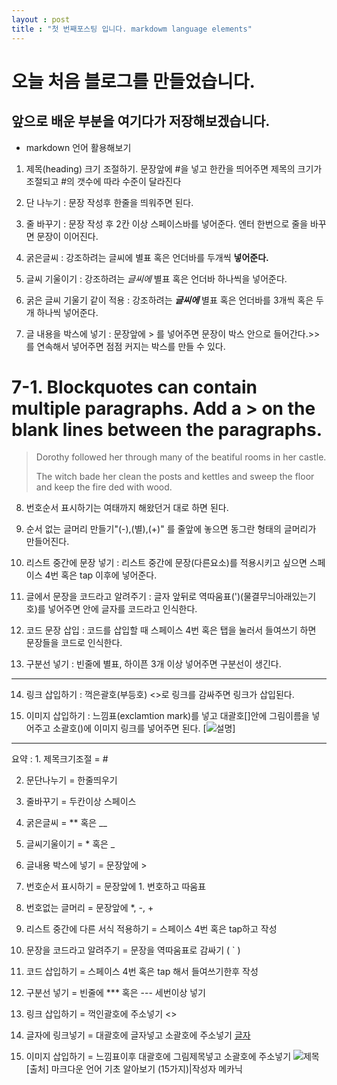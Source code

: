 ```yaml
---
layout : post
title : "첫 번째포스팅 입니다. markdowm language elements"
---
```


# 오늘 처음 블로그를 만들었습니다.



## 앞으로 배운 부분을 여기다가 **저장해보겠습니다**.

- markdown 언어 활용해보기

1. 제목(heading) 크기 조절하기. 문장앞에 #을 넣고 한칸을 띄어주면 제목의 크기가 조절되고 #의 갯수에 따라 수준이 달라진다

2. 단 나누기 : 문장 작성후 한줄을 띄워주면 된다.

3. 줄 바꾸기 : 문장 작성 후 2칸 이상 스페이스바를 넣어준다. 엔터 한번으로 줄을 바꾸면 문장이 이어진다.

4. 굵은글씨 : 강조하려는 글씨에 별표 혹은 언더바를 두개씩 **넣어준다.**

5. 글씨 기울이기 : 강조하려는 *글씨에* 별표 혹은 언더바 하나씩을 넣어준다.

6. 굵은 글씨 기울기 같이 적용 : 강조하려는 ***글씨에*** 별표 혹은 언더바를 3개씩 혹은 두개 하나씩 넣어준다.

7. 글 내용을 박스에 넣기 : 문장앞에 > 를 넣어주면 문장이 박스 안으로 들어간다.>>를 연속해서 넣어주면 점점 커지는 박스를 만들 수 있다.
# 7-1. Blockquotes can contain multiple paragraphs. Add a > on the blank lines between the paragraphs.
>Dorothy followed her through many of the beatiful rooms in her castle.
>
>The witch bade her clean the posts and kettles and sweep the floor and keep the fire ded with wood.

8. 번호순서 표시하기는 여태까지 해왔던거 대로 하면 된다.

9. 순서 없는 글머리 만들기"(-),(별),(+)" 를 줄앞에 놓으면 동그란 형태의 글머리가 만들어진다.  

10. 리스트 중간에 문장 넣기 : 리스트 중간에 문장(다른요소)를 적용시키고 싶으면 스페이스 4번 혹은 tap 이후에 넣어준다.  

11. 글에서 문장을 코드라고 알려주기 : 글자 앞뒤로 역따움표(')(물결무늬아래있는기호)를 넣어주면 안에 글자를 코드라고 인식한다.

12. 코드 문장 삽입 : 코드를 삽입할 때 스페이스 4번 혹은 탭을 눌러서 들여쓰기 하면 문장들을 코드로 인식한다.

13. 구분선 넣기 : 빈줄에 별표, 하이픈 3개 이상 넣어주면 구분선이 생긴다.
---

14. 링크 삽입하기 : 꺽은괄호(부등호) <>로 링크를 감싸주면 링크가 삽입된다.

15. 이미지 삽입하기 : 느낌표(exclamtion mark)를 넣고 대괄호[]안에 그림이름을 넣어주고 소괄호()에 이미지 링크를 넣어주면 된다.
[![설명](링크)]
***
요약 : 1. 제목크기조절 =  #

2. 문단나누기 =  한줄띄우기

3. 줄바꾸기 =  두칸이상 스페이스

4. 굵은글씨 = **  혹은 __

5. 글씨기울이기 = * 혹은 _

7. 글내용 박스에 넣기 =  문장앞에 >

8. 번호순서 표시하기 =  문장앞에 1.  번호하고 따움표

9. 번호없는 글머리 =  문장앞에 *, -, + 

10. 리스트 중간에 다른 서식 적용하기 =   스페이스 4번 혹은 tap하고 작성

11. 문장을 코드라고 알려주기 =  문장을 역따움표로 감싸기 ( ` )

12. 코드 삽입하기 = 스페이스 4번 혹은 tap 해서 들여쓰기한후 작성

13. 구분선 넣기 = 빈줄에 *** 혹은 --- 세번이상 넣기

14. 링크 삽입하기 =  꺽인괄호에 주소넣기 <>

15. 글자에 링크넣기 = 대괄호에 글자넣고 소괄호에 주소넣기 [글자](주소)

16. 이미지 삽입하기 = 느낌표이후 대괄호에 그림제목넣고 소괄호에 주소넣기 ![제목](주소)
[출처] 마크다운 언어 기초 알아보기 (15가지)|작성자 메카닉










